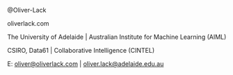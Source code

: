 @Oliver-Lack

oliverlack.com

The University of Adelaide | Australian Institute for Machine Learning (AIML)

CSIRO, Data61 | Collaborative Intelligence (CINTEL)  

E: oliver@oliverlack.com | oliver.lack@adelaide.edu.au
